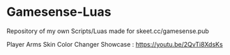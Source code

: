 # Gamesense-Luas
Repository of my own Scripts/Luas made for skeet.cc/gamesense.pub 


Player Arms Skin Color Changer Showcase : https://youtu.be/2QvTi8XdsKs

